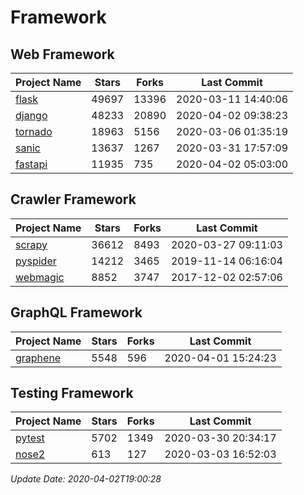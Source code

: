 # Framework

## Web Framework

| Project Name | Stars | Forks | Last Commit |
| ------------ | ----- | ----- | ----------- |
| [flask](https://github.com/pallets/flask) | 49697 | 13396 | 2020-03-11 14:40:06 |
| [django](https://github.com/django/django) | 48233 | 20890 | 2020-04-02 09:38:23 |
| [tornado](https://github.com/tornadoweb/tornado) | 18963 | 5156 | 2020-03-06 01:35:19 |
| [sanic](https://github.com/huge-success/sanic) | 13637 | 1267 | 2020-03-31 17:57:09 |
| [fastapi](https://github.com/tiangolo/fastapi) | 11935 | 735 | 2020-04-02 05:03:00 |

## Crawler Framework

| Project Name | Stars | Forks | Last Commit |
| ------------ | ----- | ----- | ----------- |
| [scrapy](https://github.com/scrapy/scrapy) | 36612 | 8493 | 2020-03-27 09:11:03 |
| [pyspider](https://github.com/binux/pyspider) | 14212 | 3465 | 2019-11-14 06:16:04 |
| [webmagic](https://github.com/code4craft/webmagic) | 8852 | 3747 | 2017-12-02 02:57:06 |

## GraphQL Framework

| Project Name | Stars | Forks | Last Commit |
| ------------ | ----- | ----- | ----------- |
| [graphene](https://github.com/graphql-python/graphene) | 5548 | 596 | 2020-04-01 15:24:23 |

## Testing Framework

| Project Name | Stars | Forks | Last Commit |
| ------------ | ----- | ----- | ----------- |
| [pytest](https://github.com/pytest-dev/pytest) | 5702 | 1349 | 2020-03-30 20:34:17 |
| [nose2](https://github.com/nose-devs/nose2) | 613 | 127 | 2020-03-03 16:52:03 |

*Update Date: 2020-04-02T19:00:28*